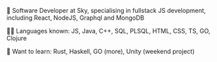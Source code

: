 :deer: Software Developer at Sky, specialising in fullstack JS development, including React, NodeJS, Graphql and MongoDB

:teacher: Languages known: JS, Java, C++, SQL, PLSQL, HTML, CSS, TS, GO, Clojure

:book: Want to learn: Rust, Haskell, GO (more), Unity (weekend project)


<!---
jordyrichards/jordyrichards is a ✨ special ✨ repository because its `README.md` (this file) appears on your GitHub profile.
You can click the Preview link to take a look at your changes.
--->
